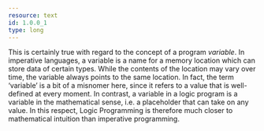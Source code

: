 ```yaml
---
resource: text
id: 1.0.0_1
type: long
---
```


This is certainly true with regard to the concept of a program *variable*. In imperative languages, a variable is a name for a memory location which can store data of certain types. While the contents of the location may vary over time, the variable always points to the same location. In fact, the term &lsquo;variable&rsquo; is a bit of a misnomer here, since it refers to a value that is well-defined at every moment. In contrast, a variable in a logic program is a variable in the mathematical sense, i.e. a placeholder that can take on any value. In this respect, Logic Programming is therefore much closer to mathematical intuition than imperative programming.

